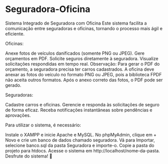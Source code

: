 # Seguradora-Oficina
Sistema Integrado de Seguradora com Oficina
Este sistema facilita a comunicação entre seguradoras e oficinas, tornando o processo mais ágil e eficiente.

Oficinas:

Anexe fotos de veículos danificados (somente PNG ou JPEG).
Gere orçamentos em PDF.
Solicite seguros diretamente à seguradora.
Visualize solicitações respondidas em tempo real.
Observação: Para gerar o PDF do orçamento, a seguradora precisa ter carros cadastrados. A oficina deve anexar as fotos do veículo no formato PNG ou JPEG, pois a biblioteca FPDF não aceita outros formatos. Após o anexo correto das fotos, o PDF pode ser gerado.

Seguradoras:

Cadastre carros e oficinas.
Gerencie e responda às solicitações de seguro de forma eficaz.
Receba notificações instantâneas sobre pendências e aprovações.

Para utilizar o sistema, é necessário:

Instale o XAMPP e inicie Apache e MySQL.
No phpMyAdmin, clique em + Novo e crie um banco de dados chamado seguradora.
Vá para Importar, selecione banco.sql da pasta Seguradora e importe-o.
Copie a pasta do projeto para htdocs.
Acesse o sistema em http://localhost/nome-da-pasta.
Desfrute do sistema! 🌟
